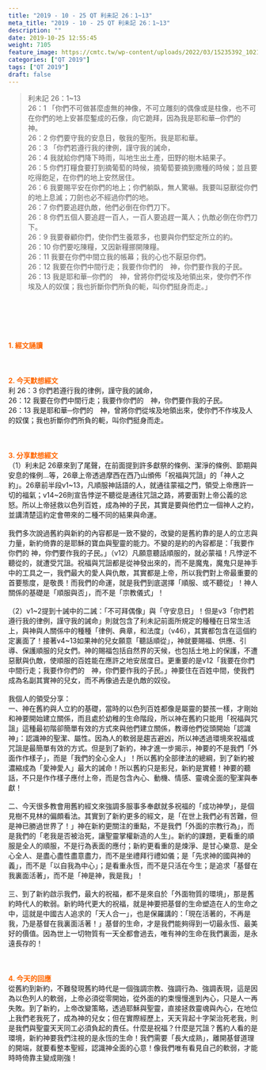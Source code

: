 ```yaml
---
title: "2019 - 10 - 25 QT 利未記 26：1~13"
meta_title: "2019 - 10 - 25 QT 利未記 26：1~13"
description: ""
date: 2019-10-25 12:55:45
weight: 7105
feature_image: https://cmtc.tw/wp-content/uploads/2022/03/15235392_10211799862337740_180693556567566654_o-1.webp
categories: ["QT 2019"]
tags: ["QT 2019"]
draft: false
---
```


<blockquote>利未記 26：1~13<br />
26：1 「你們不可做甚麼虛無的神像，不可立雕刻的偶像或是柱像，也不可在你們的地上安甚麼鏨成的石像，向它跪拜，因為我是耶和華─你們的　神。<br />
26：2 你們要守我的安息日，敬我的聖所。我是耶和華。<br />
26：3 「你們若遵行我的律例，謹守我的誡命，<br />
26：4 我就給你們降下時雨，叫地生出土產，田野的樹木結果子。<br />
26：5 你們打糧食要打到摘葡萄的時候，摘葡萄要摘到撒種的時候；並且要吃得飽足，在你們的地上安然居住。<br />
26：6 我要賜平安在你們的地上；你們躺臥，無人驚嚇。我要叫惡獸從你們的地上息滅；刀劍也必不經過你們的地。<br />
26：7 你們要追趕仇敵，他們必倒在你們刀下。<br />
26：8 你們五個人要追趕一百人，一百人要追趕一萬人；仇敵必倒在你們刀下。<br />
26：9 我要眷顧你們，使你們生養眾多，也要與你們堅定所立的約。<br />
26：10 你們要吃陳糧，又因新糧挪開陳糧。<br />
26：11 我要在你們中間立我的帳幕；我的心也不厭惡你們。<br />
26：12 我要在你們中間行走；我要作你們的　神，你們要作我的子民。<br />
26：13 我是耶和華─你們的　神，曾將你們從埃及地領出來，使你們不作埃及人的奴僕；我也折斷你們所負的軛，叫你們挺身而走。」</blockquote><br />
&nbsp;<br />
<br />
&nbsp;<br />
<br />
<span style="color: #ff6600;"><strong>1. </strong><strong>經文誦讀</strong></span><br />
<br />
<span style="color: #ff6600;"><strong> </strong></span><br />
<br />
<span style="color: #ff6600;"><strong>2. 今天默想</strong><strong>經文<br />
</strong></span>利 26：3 你們若遵行我的律例，謹守我的誡命，<br />
26：12 我要在你們中間行走；我要作你們的　神，你們要作我的子民。<br />
26：13 我是耶和華─你們的　神，曾將你們從埃及地領出來，使你們不作埃及人的奴僕；我也折斷你們所負的軛，叫你們挺身而走。<br />
<br />
&nbsp;<br />
<br />
<span style="color: #ff6600;"><strong>3. 分享默想經文<br />
</strong></span>（1）利未記 26章來到了尾聲，在前面提到許多獻祭的條例、潔淨的條例、節期與安息的條例…等，26章上帝透過摩西在西乃山頒佈「祝福與咒詛」的「神人之約」。26章前半段v1~13，凡順服神話語的人，就通往蒙福之門，領受上帝應許一切的福氣；v14~26則宣告悖逆不聽從是通往咒詛之路，將要面對上帝公義的忿怒。所以上帝拯救以色列百姓，成為神的子民，其實是要與他們立一個神人之約，並講清楚這約定會帶來的二種不同的結果與命運。<br />
<br />
我們多次說過舊約與新約的內容都是一致不變的，改變的是舊約靠的是人的立志與力量，新約倚靠的是耶穌的寶血與聖靈的能力。不變的是約的內容都是：「我要作你們的 神，你們要作我的子民。」（v12）凡願意聽話順服的，就必蒙福！凡悖逆不聽從的，就遭受咒詛。祝福與咒詛都是從神發出來的，而不是魔鬼，魔鬼只是神手中的工具之一，我們最大的愛人與仇敵，其實都是上帝，所以我們對上帝最重要的首要態度，是敬畏！而我們的命運，就是我們到底選擇「順服、或不聽從」！神人關係的基礎是「順服與否」，而不是「宗教儀式」！<br />
<br />
（2）v1~2提到十誡中的二誡：「不可拜偶像」與「守安息日」！但是v3「你們若遵行我的律例，謹守我的誡命」則就包含了利未記前面所規定的種種在日常生活上，與神與人關係中的種種「律例、典章，和法度」（v46），其實都包含在這個約定裏面了！接著v4~13如果神的兒女願意「聽話順從」，神就要賜福、供應、引導、保護順服的兒女們。神的賜福包括自然界的天候，也包括土地上的保護，不遭惡獸與仇敵，使順服的百姓能在應許之地安居度日。更重要的是v12「我要在你們中間行走；我要作你們的　神，你們要作我的子民。」神要住在百姓中間，使我們成為名副其實神的兒女，而不再像過去是仇敵的奴役。<br />
<br />
我個人的領受分享：<br />
一、神在舊約與人立約的基礎，當時的以色列百姓都像是屬靈的嬰孩一樣，才剛始和神要開始建立關係，而且處於幼稚的生命階段，所以神在舊約只能用「祝福與咒詛」這種最初階卻簡單有效的方式來與他們建立關係，教導他們從頭開始「認識神」：認識神的聖潔、屬性。因為人的軟弱是趨吉避凶，所以神透過環境來祝福或咒詛是最簡單有效的方式。但是到了新約，神才進一步揭示，神要的不是我們「外面作作樣子」，而是「我們的全心全人」！所以舊約全部律法的總綱，到了新約被濃縮成為「愛神愛人」最大的誡命！所以舊約只是影兒，新約是實體！神要的聽話，不只是作作樣子應付上帝，而是包含內心、動機、情感、靈魂全面的聖潔與奉獻！<br />
<br />
二、今天很多教會用舊約經文來強調多服事多奉獻就多祝福的「成功神學」，是個見樹不見林的偏頗看法。其實到了新約更多的經文，是「在世上我們必有苦難，但是神已勝過世界了！」神在新約更關注的重點，不是我們「外面的宗教行為」，而是我們的「老我是否被治死，讓聖靈掌權新造的人生」。新約的課題，更看重的順服是全人的順服，不是行為表面的應付；新約更看重的是煉淨、是甘心樂意、是全心全人、是盡心盡性盡意盡力，而不是坐禮拜行禮如儀；是「先求神的國與神的義」，而不是「以自我為中心」；是看重永恆，而不是只活在今生；是追求「基督在我裏面活著」，而不是「神是神，我是我」！<br />
<br />
三、到了新約啟示我們，最大的祝福，都不是來自於「外面物質的環境」，那是舊約時代人的軟弱。新約時代更大的祝福，就是神要把基督的生命塑造在人的生命之中，這就是中國古人追求的「天人合一」，也是保羅講的：「現在活著的，不再是我，乃是基督在我裏面活著！」基督的生命，才是我們能夠得到一切最永恆、最美好的價值。因為世上一切物質有一天全都會過去，唯有神的生命在我們裏面，是永遠長存的！<br />
<br />
&nbsp;<br />
<br />
<span style="color: #ff6600;"><strong>4. 今天的回應<br />
</strong></span>從舊約到新約，不難發現舊約時代是一個強調宗教、強調行為、強調表現，這是因為以色列人的軟弱，上帝必須從零開始，從外面的約束慢慢進到內心，只是人一再失敗。到了新約，上帝改變策略，透過耶穌與聖靈，直接拯救靈魂與內心，在地位上我們老我死了，成為神的兒女；但在實際經歷上，天天背起十字架治死老我，則是我們與聖靈天天同工必須負起的責任。什麼是祝福？什麼是咒詛？舊約人看的是環境，新約神要我們注視的是永恆的生命！我們需要「長大成熟」，離開基督道理的開端，就要看整本聖經，認識神全面的心意！像我們唯有看見自己的軟弱，才能時時倚靠主變成剛強！<br />
<br />
&nbsp;
        